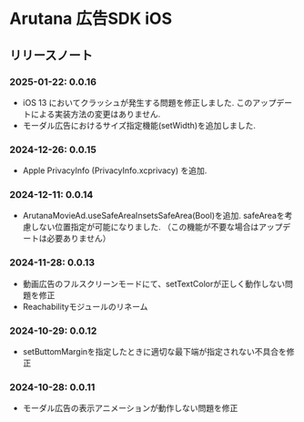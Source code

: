 # Arutana 広告SDK iOS

## リリースノート

### 2025-01-22: 0.0.16

- iOS 13 においてクラッシュが発生する問題を修正しました.  このアップデートによる実装方法の変更はありません.
- モーダル広告におけるサイズ指定機能(setWidth)を追加しました.


### 2024-12-26: 0.0.15

- Apple PrivacyInfo (PrivacyInfo.xcprivacy) を追加.

### 2024-12-11: 0.0.14

- ArutanaMovieAd.useSafeAreaInsetsSafeArea(Bool)を追加. safeAreaを考慮しない位置指定が可能になりました. （この機能が不要な場合はアップデートは必要ありません）

### 2024-11-28: 0.0.13

- 動画広告のフルスクリーンモードにて、setTextColorが正しく動作しない問題を修正
- Reachabilityモジュールのリネーム

### 2024-10-29: 0.0.12

- setButtomMarginを指定したときに適切な最下端が指定されない不具合を修正

### 2024-10-28: 0.0.11

- モーダル広告の表示アニメーションが動作しない問題を修正
